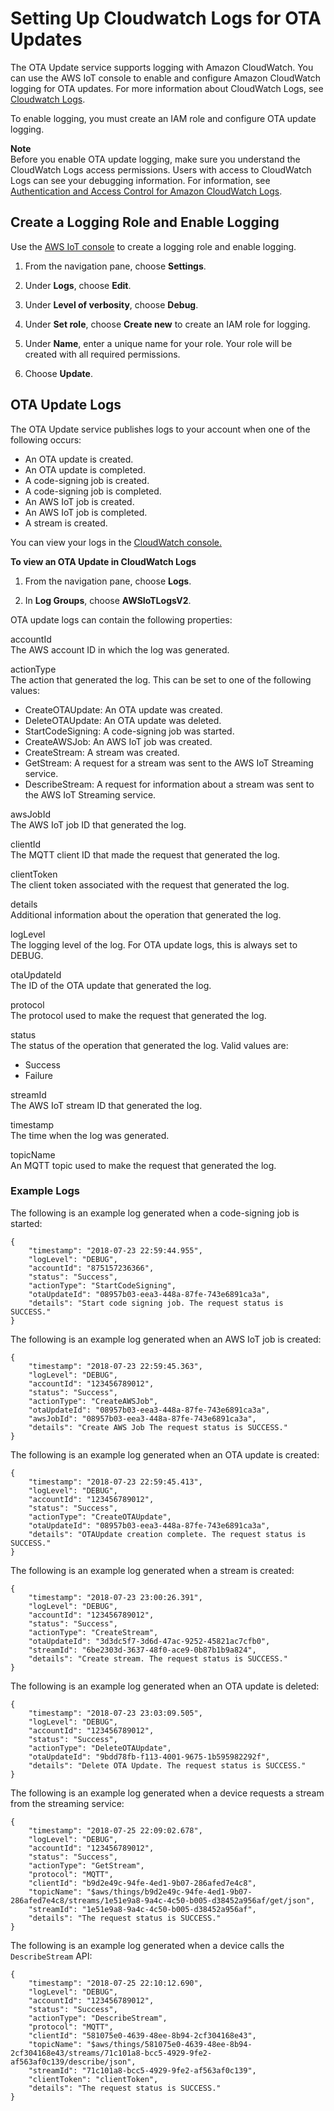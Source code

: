 # Setting Up Cloudwatch Logs for OTA Updates<a name="ota-logging"></a>

The OTA Update service supports logging with Amazon CloudWatch\. You can use the AWS IoT console to enable and configure Amazon CloudWatch logging for OTA updates\. For more information about CloudWatch Logs, see [Cloudwatch Logs](https://docs.aws.amazon.com/AmazonCloudWatch/latest/logs/WhatIsCloudWatchLogs.html)\.

To enable logging, you must create an IAM role and configure OTA update logging\.

**Note**  
Before you enable OTA update logging, make sure you understand the CloudWatch Logs access permissions\. Users with access to CloudWatch Logs can see your debugging information\. For information, see [Authentication and Access Control for Amazon CloudWatch Logs](https://docs.aws.amazon.com/AmazonCloudWatch/latest/logs/auth-and-access-control-cwl.html)\.

## Create a Logging Role and Enable Logging<a name="create-ota-logging-role"></a>

Use the [AWS IoT console](https://console.aws.amazon.com/console/home) to create a logging role and enable logging\.

1. From the navigation pane, choose **Settings**\.

1. Under **Logs**, choose **Edit**\.

1. Under **Level of verbosity**, choose **Debug**\.

1. Under **Set role**, choose **Create new** to create an IAM role for logging\.

1. Under **Name**, enter a unique name for your role\. Your role will be created with all required permissions\.

1. Choose **Update**\.

## OTA Update Logs<a name="ota-logs"></a>

The OTA Update service publishes logs to your account when one of the following occurs:
+ An OTA update is created\.
+ An OTA update is completed\.
+ A code\-signing job is created\.
+ A code\-signing job is completed\.
+ An AWS IoT job is created\.
+ An AWS IoT job is completed\.
+ A stream is created\.

You can view your logs in the [CloudWatch console\.](https://console.aws.amazon.com/cloudwatch/home)

**To view an OTA Update in CloudWatch Logs**

1. From the navigation pane, choose **Logs**\.

1. In **Log Groups**, choose **AWSIoTLogsV2**\.

OTA update logs can contain the following properties:

accountId  
The AWS account ID in which the log was generated\.

actionType  
The action that generated the log\. This can be set to one of the following values:  
+ CreateOTAUpdate: An OTA update was created\.
+ DeleteOTAUpdate: An OTA update was deleted\.
+ StartCodeSigning: A code\-signing job was started\.
+ CreateAWSJob: An AWS IoT job was created\.
+ CreateStream: A stream was created\.
+ GetStream: A request for a stream was sent to the AWS IoT Streaming service\.
+ DescribeStream: A request for information about a stream was sent to the AWS IoT Streaming service\.

awsJobId  
The AWS IoT job ID that generated the log\.

clientId  
The MQTT client ID that made the request that generated the log\.

clientToken  
The client token associated with the request that generated the log\.

details  
Additional information about the operation that generated the log\.

logLevel  
The logging level of the log\. For OTA update logs, this is always set to DEBUG\.

otaUpdateId  
The ID of the OTA update that generated the log\.

protocol  
The protocol used to make the request that generated the log\.

status  
The status of the operation that generated the log\. Valid values are:  
+ Success
+ Failure

streamId  
The AWS IoT stream ID that generated the log\.

timestamp  
The time when the log was generated\.

topicName  
An MQTT topic used to make the request that generated the log\.

### Example Logs<a name="ota-example-logs"></a>

The following is an example log generated when a code\-signing job is started:

```
{ 
    "timestamp": "2018-07-23 22:59:44.955", 
    "logLevel": "DEBUG", 
    "accountId": "875157236366", 
    "status": "Success", 
    "actionType": "StartCodeSigning", 
    "otaUpdateId": "08957b03-eea3-448a-87fe-743e6891ca3a", 
    "details": "Start code signing job. The request status is SUCCESS." 
}
```

The following is an example log generated when an AWS IoT job is created:

```
{ 
    "timestamp": "2018-07-23 22:59:45.363", 
    "logLevel": "DEBUG", 
    "accountId": "123456789012", 
    "status": "Success", 
    "actionType": "CreateAWSJob", 
    "otaUpdateId": "08957b03-eea3-448a-87fe-743e6891ca3a", 
    "awsJobId": "08957b03-eea3-448a-87fe-743e6891ca3a", 
    "details": "Create AWS Job The request status is SUCCESS." 
}
```

The following is an example log generated when an OTA update is created:

```
{ 
    "timestamp": "2018-07-23 22:59:45.413", 
    "logLevel": "DEBUG", 
    "accountId": "123456789012", 
    "status": "Success", 
    "actionType": "CreateOTAUpdate", 
    "otaUpdateId": "08957b03-eea3-448a-87fe-743e6891ca3a", 
    "details": "OTAUpdate creation complete. The request status is SUCCESS." 
}
```

The following is an example log generated when a stream is created:

```
{ 
    "timestamp": "2018-07-23 23:00:26.391", 
    "logLevel": "DEBUG", 
    "accountId": "123456789012", 
    "status": "Success", 
    "actionType": "CreateStream", 
    "otaUpdateId": "3d3dc5f7-3d6d-47ac-9252-45821ac7cfb0", 
    "streamId": "6be2303d-3637-48f0-ace9-0b87b1b9a824", 
    "details": "Create stream. The request status is SUCCESS." 
}
```

The following is an example log generated when an OTA update is deleted:

```
{ 
    "timestamp": "2018-07-23 23:03:09.505", 
    "logLevel": "DEBUG", 
    "accountId": "123456789012", 
    "status": "Success", 
    "actionType": "DeleteOTAUpdate", 
    "otaUpdateId": "9bdd78fb-f113-4001-9675-1b595982292f", 
    "details": "Delete OTA Update. The request status is SUCCESS." 
}
```

The following is an example log generated when a device requests a stream from the streaming service:

```
{ 
    "timestamp": "2018-07-25 22:09:02.678", 
    "logLevel": "DEBUG", 
    "accountId": "123456789012", 
    "status": "Success", 
    "actionType": "GetStream", 
    "protocol": "MQTT", 
    "clientId": "b9d2e49c-94fe-4ed1-9b07-286afed7e4c8", 
    "topicName": "$aws/things/b9d2e49c-94fe-4ed1-9b07-286afed7e4c8/streams/1e51e9a8-9a4c-4c50-b005-d38452a956af/get/json", 
    "streamId": "1e51e9a8-9a4c-4c50-b005-d38452a956af", 
    "details": "The request status is SUCCESS." 
}
```

The following is an example log generated when a device calls the `DescribeStream` API:

```
{ 
    "timestamp": "2018-07-25 22:10:12.690", 
    "logLevel": "DEBUG", 
    "accountId": "123456789012", 
    "status": "Success", 
    "actionType": "DescribeStream", 
    "protocol": "MQTT", 
    "clientId": "581075e0-4639-48ee-8b94-2cf304168e43", 
    "topicName": "$aws/things/581075e0-4639-48ee-8b94-2cf304168e43/streams/71c101a8-bcc5-4929-9fe2-af563af0c139/describe/json", 
    "streamId": "71c101a8-bcc5-4929-9fe2-af563af0c139", 
    "clientToken": "clientToken", 
    "details": "The request status is SUCCESS." 
}
```